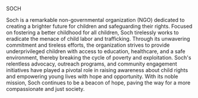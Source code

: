 
SOCH

Soch is a remarkable non-governmental organization (NGO) dedicated to creating a brighter future for children and safeguarding their rights. Focused on fostering a better childhood for all children, Soch tirelessly works to eradicate the menace of child labor and trafficking. Through its unwavering commitment and tireless efforts, the organization strives to provide underprivileged children with access to education, healthcare, and a safe environment, thereby breaking the cycle of poverty and exploitation. Soch's relentless advocacy, outreach programs, and community engagement initiatives have played a pivotal role in raising awareness about child rights and empowering young lives with hope and opportunity. With its noble mission, Soch continues to be a beacon of hope, paving the way for a more compassionate and just society.
